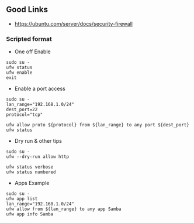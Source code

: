 ## Good Links
- https://ubuntu.com/server/docs/security-firewall


### Scripted format

- One off Enable
```
sudo su -
ufw status
ufw enable
exit
```

- Enable a port access
```
sudo su -
lan_range="192.168.1.0/24"
dest_port=22
protocol="tcp"

ufw allow proto ${protocol} from ${lan_range} to any port ${dest_port}
ufw status

```

- Dry run & other tips
```
sudo su -
ufw --dry-run allow http

ufw status verbose
ufw status numbered
```

- Apps Example
```
sudo su -
ufw app list
lan_range="192.168.1.0/24"
ufw allow from ${lan_range} to any app Samba
ufw app info Samba
```

